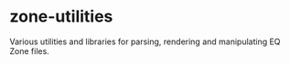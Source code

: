 zone-utilities
==============

Various utilities and libraries for parsing, rendering and manipulating EQ Zone files. 
